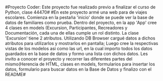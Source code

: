 #Proyecto Coder: Este proyecto fue realizado previo a finalizar el curso de Python, clase 44470#
#En este proyecto armé una web para de viajes escolares. Comienza en la pestaña 'inicio' donde se puede ver la base de datos de familiares como prueba. Dentro del proyecto, en la app 'App' cree 4 clases en models (Excursion, Participantes, Recreadores y Documentación, cada una de ellas cumple un rol distinto. La clase 'Excursion' tiene 2 atributos. Utilizando DB Browser cargué datos a dichos atributos para utilizarlos y mostrarlos en pantalla; Luego cree la respectivas vistas de los modelos asi como las url, en la cual importo todos los datos guardados en la base de datos y formo una lista con dichos datos. Les invito a conocer el proyecto y recorrer las diferentes partes del mismo(Herencia de HTML, clases en models, formularios para insertar los datos, formulario para buscar datos en la Base de Datos y finalizo con el README#